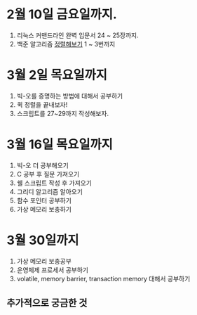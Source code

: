 # 2월 10일 금요일까지.
1. 리눅스 커맨드라인 완벽 입문서 24 ~ 25장까지.
2. 백준 알고리즘 [정렬해보기](https://www.acmicpc.net/step/9) 1 ~ 3번까지

# 3월 2일 목요일까지
1. 빅-오를 증명하는 방법에 대해서 공부하기
2. 퀵 정렬을 끝내보자!
3. 스크립트를 27~29까지 작성해보자.

# 3월 16일 목요일까지
1. 빅-오 더 공부해오기
2. C 공부 후 질문 가져오기
3. 쉘 스크립트 작성 후 가져오기
4. 그리디 알고리즘 알아오기 
5. 함수 포인터 공부하기
6. 가상 메모리 보충하기

# 3월 30일까지
1. 가상 메모리 보충공부
2. 운영체제 프로세서 공부하기
3. volatile, memory barrier, transaction memory 대해서 공부하기
## 추가적으로 궁금한 것

